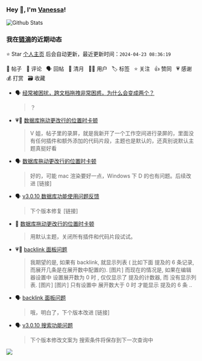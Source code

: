 ### Hey 👋, I'm [Vanessa](http://vanessa.b3log.org/)!

![Github Stats](https://github-readme-stats.vercel.app/api?username=Vanessa219&show_icons=true)

<!--events start -->

### 我在[链滴](https://ld246.com)的近期动态

⭐️ Star [个人主页](https://github.com/Vanessa219/Vanessa219) 后会自动更新，最近更新时间：`2024-04-23 08:36:19`

📝 帖子 &nbsp; 💬 评论 &nbsp; 🗣 回帖 &nbsp; 🌙 清月 &nbsp; 👨‍💻 用户 &nbsp; 🏷️ 标签 &nbsp; ⭐️ 关注 &nbsp; 👍 赞同 &nbsp; 💗 感谢 &nbsp; 💰 打赏 &nbsp; 🗃 收藏

* 🗣 [经常被困扰，跨文档拖拽非常困惑，为什么会变成两个？](https://ld246.com/article/1713768540622/comment/1713786308671#comments)

  > ？
* 💗💬 [数据库拖动更改行的位置时卡顿](https://ld246.com/article/1713541217115/comment/1713682324369#comments)

  > V 姐，帖子里的录屏，就是我新开了一个工作空间进行录屏的，里面没有任何插件和额外添加的代码片段，主题也是默认的，还真别说默认主题真挺好看
* 🗣 [数据库拖动更改行的位置时卡顿](https://ld246.com/article/1713541217115/comment/1713682324369#comments)

  > 好的，可能 mac 渲染要好一点，Windows 下 D 的也有问题。后续改进 [链接]
* 🗣 [v3.0.10 数据库功能使用问题反馈](https://ld246.com/article/1713593768818/comment/1713618001094#comments)

  > 下个版本修复 [链接]
* 💬 [数据库拖动更改行的位置时卡顿](https://ld246.com/article/1713541217115/comment/1713671466629#comments)

  > 用默认主题，关闭所有插件和代码片段试试。
* 💗💬 [backlink 面板问题](https://ld246.com/article/1713333872510/comment/1713535535727#comments)

  > 我期望的是, 如果有 backlink, 就显示列表 ( 比如下面 提及的 6 条记录,而展开几条是在展开数中配置的). [图片] 而现在的情况是, 如果在编辑器设置中 设置展开数为 0 时 , 仅仅显示了 提及的计数器, 而 没有显示列表. [图片] [图片] 只有设置中 展开数大于 0 时 才能显示 提及的 6 条 ..
* 🗣 [backlink 面板问题](https://ld246.com/article/1713333872510/comment/1713535535727#comments)

  > 哦，明白了，下个版本改进 [链接]
* 🗣 [v3.0.10 搜索功能问题](https://ld246.com/article/1713336942155/comment/1713534772847#comments)

  > 下个版本修改文案为 搜索条件将保存到下一次查询中


<!--events end -->

<a title="Hits" target="_blank" href="https://github.com/Vanessa219/Vanessa219"><img src="https://hits.b3log.org/Vanessa219/Vanessa219.svg"></a>
